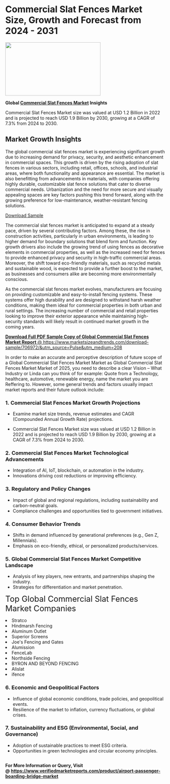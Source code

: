 <H1>Commercial Slat Fences Market Size, Growth and Forecast from 2024 - 2031</H1><img class="aligncenter size-medium wp-image-584254" src="https://thirdeyenews.in/wp-content/uploads/2024/09/Global-Market-Research-300x168.jpeg" alt="" width="300" height="168" /><p><strong>Global&nbsp;<a href="https://www.marketsizeandtrends.com/download-sample/706972/&amp;utm_source=Pulse&amp;utm_medium=208">Commercial Slat Fences Market</a> Insights</strong></p><p>Commercial Slat Fences Market size was valued at USD 1.2 Billion in 2022 and is projected to reach USD 1.9 Billion by 2030, growing at a CAGR of 7.3% from 2024 to 2030.</p><p><h2>Market Growth Insights</h2> <p>The global commercial slat fences market is experiencing significant growth due to increasing demand for privacy, security, and aesthetic enhancement in commercial spaces. This growth is driven by the rising adoption of slat fences in various sectors, including retail, offices, schools, and industrial areas, where both functionality and appearance are essential. The market is also benefitting from advancements in materials, with companies offering highly durable, customizable slat fence solutions that cater to diverse commercial needs. Urbanization and the need for more secure and visually appealing spaces are key factors pushing this trend forward, along with the growing preference for low-maintenance, weather-resistant fencing solutions.</p> <p><a href="download-link">Download Sample</a></p> <p>The commercial slat fences market is anticipated to expand at a steady pace, driven by several contributing factors. Among these, the rise in construction activities, particularly in urban environments, is leading to higher demand for boundary solutions that blend form and function. Key growth drivers also include the growing trend of using fences as decorative elements in commercial properties, as well as the increased need for fences to provide enhanced privacy and security in high-traffic commercial areas. Moreover, the shift toward eco-friendly materials, such as recycled metals and sustainable wood, is expected to provide a further boost to the market, as businesses and consumers alike are becoming more environmentally conscious.</p> <p>As the commercial slat fences market evolves, manufacturers are focusing on providing customizable and easy-to-install fencing systems. These systems offer high durability and are designed to withstand harsh weather conditions, making them ideal for commercial properties in both urban and rural settings. The increasing number of commercial and retail properties looking to improve their exterior appearance while maintaining high-security standards will likely result in continued market growth in the coming years.</p> <p><a href="get-more-link"></p><p><span class=""><strong>Download Full PDF Sample Copy of Global Commercial Slat Fences Market Report</strong> @ <a href="https://www.marketsizeandtrends.com/download-sample/706972/&amp;utm_source=Pulse&amp;utm_medium=208" target="_blank">https://www.marketsizeandtrends.com/download-sample/706972/&amp;utm_source=Pulse&amp;utm_medium=208</a></span></p><p>In order to make an accurate and perceptive description of future scope of a Global&nbsp;Commercial Slat Fences Market Market as Global&nbsp;Commercial Slat Fences Market Market of 2025, you need to describe a clear Vision &ndash; What Industry or Linda can you think of for example: Quote from a Technology, healthcare, automotive, renewable energy, name the market you are Reffering to. However, some general trends and factors usually impact market reports and their future outlook include:</p><h3>1.&nbsp;<strong>Commercial Slat Fences Market Growth Projections</strong></h3><ul><li>Examine market size trends, revenue estimates and CAGR (Compounded Annual Growth Rate) projections.</li><li><p>Commercial Slat Fences Market size was valued at USD 1.2 Billion in 2022 and is projected to reach USD 1.9 Billion by 2030, growing at a CAGR of 7.3% from 2024 to 2030.</p></li></ul><h3>2.&nbsp;<strong>Commercial Slat Fences Market Technological Advancements</strong></h3><ul><li>Integration of AI, IoT, blockchain, or automation in the industry.</li><li>Innovations driving cost reductions or improving efficiency.</li></ul><h3>3.&nbsp;<strong>Regulatory and Policy Changes</strong></h3><ul><li>Impact of global and regional regulations, including sustainability and carbon-neutral goals.</li><li>Compliance challenges and opportunities tied to government initiatives.</li></ul><h3>4.&nbsp;<strong>Consumer Behavior Trends</strong></h3><ul><li>Shifts in demand influenced by generational preferences (e.g., Gen Z, Millennials).</li><li>Emphasis on eco-friendly, ethical, or personalized products/services.</li></ul><h3>5.&nbsp;<strong>Global Commercial Slat Fences Market Competitive Landscape</strong></h3><ul><li>Analysis of key players, new entrants, and partnerships shaping the industry.</li><li>Strategies for differentiation and market penetration.</li></ul><p data-pm-slice="1 1 []"><span style="color: inherit; font-family: inherit; font-size: 25px;">Top Global Commercial Slat Fences Market Companies</span></p><div class="" data-test-id=""><p><li>Stratco</li><li> Hindmarsh Fencing</li><li> Aluminum Outlet</li><li> Superior Screens</li><li> Joe's Fencing and Gates</li><li> Alumission</li><li> FenceLab</li><li> Northside Fencing</li><li> BYRON AND BEYOND FENCING</li><li> Alislat</li><li> ifence</li></p></div><h3>6.&nbsp;<strong>Economic and Geopolitical Factors</strong></h3><ul><li>Influence of global economic conditions, trade policies, and geopolitical events.</li><li>Resilience of the market to inflation, currency fluctuations, or global crises.</li></ul><h3>7.&nbsp;<strong>Sustainability and ESG (Environmental, Social, and Governance)</strong></h3><ul><li>Adoption of sustainable practices to meet ESG criteria.</li><li>Opportunities in green technologies and circular economy principles.</li></ul><h2><strong style="font-size: 14px;">For More Information or Query, Visit @&nbsp;</strong><a style="background-color: #ffffff; font-size: 14px;" href="https://www.marketsizeandtrends.com/report/commercial-slat-fences-market/" target="_blank">https://www.verifiedmarketreports.com/product/airport-passenger-boarding-bridge-market</a></h2>
